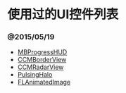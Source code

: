 使用过的UI控件列表
=========================

### @2015/05/19

* [MBProgressHUD](https://github.com/jdg/MBProgressHUD)
* [CCMBorderView](https://github.com/cacmartinez/CCMBorderView)
* [CCMRadarView](https://github.com/cacmartinez/CCMRadarView)
* [PulsingHalo](https://github.com/shu223/PulsingHalo)
* [FLAnimatedImage](https://github.com/Flipboard/FLAnimatedImage)